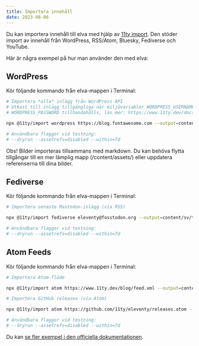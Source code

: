```yaml
---
title: Importera innehåll
date: 2023-08-06
---
```


Du kan importera innehåll till elva med hjälp av [11ty import](https://github.com/11ty/eleventy-import). Den stöder import av innehåll från WordPress, RSS/Atom, Bluesky, Fediverse och YouTube. 

Här är några exempel på hur man använder den med elva:

## WordPress

Kör följande kommando från elva-mappen i Terminal:

``` bash
# Importera *alla* inlägg från WordPress API
# Utkast till inlägg tillgängliga när miljövariabler WORDPRESS_USERNAME och 
# WORDPRESS_PASSWORD tillhandahålls, läs mer: https://www.11ty.dev/docs/environment-vars/

npx @11ty/import wordpress https://blog.fontawesome.com --output=content/sv/posts/ 

# Användbara flaggor vid testning:
# --dryrun --assetrefs=disabled --within=7d
```

<div class="notice notice-warning">Obs! Bilder importeras tillsammans med markdown. Du kan behöva flytta tillgångar till en mer lämplig mapp (/content/assets/) eller uppdatera referenserna till dina bilder.</div>

## Fediverse

Kör följande kommando från elva-mappen i Terminal:

``` bash
# Importera senaste Mastodon-inlägg (via RSS)

npx @11ty/import fediverse eleventy@fosstodon.org --output=content/sv/toots/

# Användbara flaggor vid testning:
# --dryrun --assetrefs=disabled --within=7d
```

## Atom Feeds

Kör följande kommando från elva-mappen i Terminal:

``` bash
# Importera Atom-flöde

npx @11ty/import atom https://www.11ty.dev/blog/feed.xml --output=content/sv/posts/ 

# Importera GitHub releases (via Atom)

npx @11ty/import atom https://github.com/11ty/eleventy/releases.atom --output=content/sv/releases/

# Användbara flaggor vid testning:
# --dryrun --assetrefs=disabled --within=7d
```

Du kan [se fler exempel i den officiella dokumentationen](https://github.com/11ty/eleventy-import?tab=readme-ov-file#11tyimport).